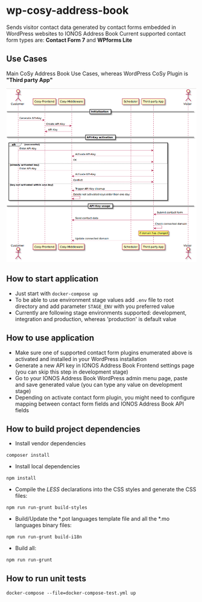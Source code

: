 # wp-cosy-address-book

Sends visitor contact data generated by contact forms embedded in WordPress websites to IONOS Address Book
Current supported contact form types are: **Contact Form 7** and **WPforms Lite**

## Use Cases

Main CoSy Address Book Use Cases, whereas WordPress CoSy Plugin is **"Third party App"**

![Alt text](images/cosy-use-cases-sequence.png?raw=true "WordPress CoSy Address Book Use Cases")

## How to start application

- Just start with ```docker-compose up```
- To be able to use environment stage values add `.env` file to root directory and add parameter `STAGE_ENV` with you preferred value
- Currently are following stage environments supported: development, integration and production, whereas 'production' is default value

## How to use application

- Make sure one of supported contact form plugins enumerated above is activated and installed in your WordPress installation
- Generate a new API key in IONOS Address Book Frontend settings page (you can skip this step in development stage)
- Go to your IONOS Address Book WordPress admin menu page, paste and save generated value (you can type any value on development stage)
- Depending on activate contact form plugin, you might need to configure mapping between contact form fields and IONOS Address Book API fields

## How to build project dependencies

- Install vendor dependencies
```
composer install
```

- Install local dependencies
```
npm install
```

- Compile the _LESS_ declarations into the CSS styles and generate the CSS files:

```
npm run run-grunt build-styles
```

- Build/Update the *.pot languages template file and all the *.mo languages binary files:
```
npm run run-grunt build-i18n
```
- Build all:
```
npm run run-grunt
```

## How to run unit tests
```
docker-compose --file=docker-compose-test.yml up
```